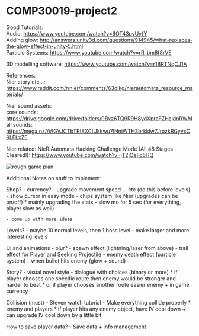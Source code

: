 # COMP30019-project2

Good Tutorials: <br>
Audio: https://www.youtube.com/watch?v=6OT43pvUyfY <br>
Adding glow: http://answers.unity3d.com/questions/914945/what-replaces-the-glow-effect-in-unity-5.html <br>
Particle Systems: https://www.youtube.com/watch?v=rR_bm8f8rVE  <br>

3D modelling software: https://www.youtube.com/watch?v=r1BRTNqCJ1A <br>

References: <br>
Nier story etc...: https://www.reddit.com/r/nier/comments/63dikg/nierautomata_resource_materials/

Nier sound assets:<br>
core sounds: https://drive.google.com/drive/folders/0Bxz6TQ9R9H8ydXpraFZHajdnRWM <br>
all sounds: https://mega.nz//#!GVJCTbTR!BXCIUkkwu7INniWTH3brkklw7JrozkRGyvxC9LFLxZE

Nier related:
NieR:Automata Hacking Challenge Mode (All 48 Stages Cleared!):
https://www.youtube.com/watch?v=jT2jOeFo5HQ

![rough game plan](https://user-images.githubusercontent.com/23565753/30105781-f55da60c-933c-11e7-8a7d-7c6df8f4af2b.png)

Additional Notes on stuff to implement:

Shop?
    - currency?
    - upgrade movement speed ... etc (do this before levels)
    - show cursor in easy mode
    - chips system like Nier (upgrades can be on/off)
        * mainly upgrading the stats
    - slow mo for 5 sec (for everything, player slow as well)

    - come up with more ideas

Levels?
    - maybe 10 normal levels, then 1 boss level
    - make larger and more interesting levels

UI and animations
    - blur?
    - spawn effect (lightning/laser from above)
    - trail effect for Player and Seeking Projectile
    - enemy death effect (particle system)
    - when bullet hits enemy (glow + sound)

Story?
    - visual novel style
    - dialogue with choices (binary or more)
        * if player chooses one specific route 
            then enemy would be stronger and harder to beat
        * or if player chooses another route
            easier enemy + in game currency

Collision (must)
    - Steven watch tutorial
    - Make everything collide properly
        * enemy and players
        * if player hits any enemy object, have IV cool down
            ~ can upgrade IV cool down by a little bit

How to save player data?
    - Save data + info management
